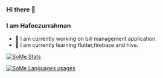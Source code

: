 ### Hi there 👋
### I am Hafeezurrahman
- 🔭 I am currently working on bill management application.
- 🌱 I am currently learning flutter,firebase and hive.

[![SoMe Stats](https://github-readme-stats.vercel.app/api?username=hafeezarfi&count_private=true&show_icons=true&theme=chartreuse-dark)](https://github.com/hafeezarfi/github-readme-stats)

[![SoMe Languages usages](https://github-readme-stats.vercel.app/api/top-langs/?username=hafeezarfi&theme=chartreuse-dark)](https://github.com/hafeezarfi/github-readme-stats)
<!--
**hafeezarfi/hafeezarfi** is a ✨ _special_ ✨ repository because its `README.md` (this file) appears on your GitHub profile.

Here are some ideas to get you started:

- 🔭 I’m currently working on ...
- 🌱 I’m currently learning ...
- 👯 I’m looking to collaborate on ...
- 🤔 I’m looking for help with ...
- 💬 Ask me about ...
- 📫 How to reach me: ...
- 😄 Pronouns: ...
- ⚡ Fun fact: ...
-->
